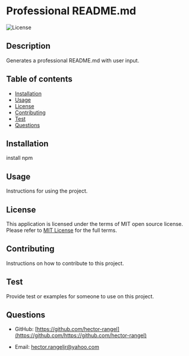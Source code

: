 # Professional README.md

  ![License](https://img.shields.io/badge/license-MIT-informational)
  ## Description
  Generates a professional README.md with user input.
  ## Table of contents
  - [Installation](#Installation)
  - [Usage](#Usage)
  - [License](#License)
  - [Contributing](#Contributing)
  - [Test](#Test) 
  - [Questions](#Questions)
  ## Installation
  install npm
  ## Usage
  Instructions for using the project.
  ## License
  This application is licensed under the terms of MIT open source license. Please refer to [MIT License](https://choosealicense.com/licenses/MIT) for the full terms.
  ## Contributing
  Instructions on how to contribute to this project.
  ## Test
  Provide test or examples for someone to use on this project.
  ## Questions
  - GitHub: [https://github.com/hector-rangel](https://github.com/https://github.com/hector-rangel)

  - Email: hector.rangeljr@yahoo.com

